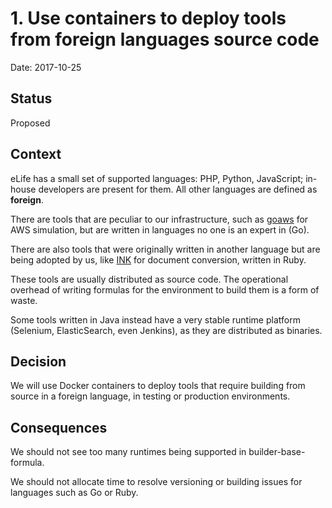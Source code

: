 # 1. Use containers to deploy tools from foreign languages source code

Date: 2017-10-25

## Status

Proposed

## Context

eLife has a small set of supported languages: PHP, Python, JavaScript; in-house developers are present for them. All other languages are defined as **foreign**.

There are tools that are peculiar to our infrastructure, such as [goaws](https://github.com/p4tin/goaws) for AWS simulation, but are written in languages no one is an expert in (Go).

There are also tools that were originally written in another language but are being adopted by us, like [INK](https://gitlab.coko.foundation/INK/ink-api) for document conversion, written in Ruby.

These tools are usually distributed as source code. The operational overhead of writing formulas for the environment to build them is a form of waste.

Some tools written in Java instead have a very stable runtime platform (Selenium, ElasticSearch, even Jenkins), as they are distributed as binaries.

## Decision

We will use Docker containers to deploy tools that require building from source in a foreign language, in testing or production environments.

## Consequences

We should not see too many runtimes being supported in builder-base-formula.

We should not allocate time to resolve versioning or building issues for languages such as Go or Ruby.
